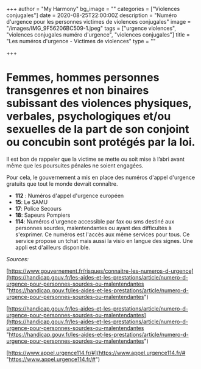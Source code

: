 +++
author = "My Harmony"
bg_image = ""
categories = ["Violences conjugales"]
date = 2020-08-25T22:00:00Z
description = "Numéro d'urgence pour les personnes victimes de violences conjugales"
image = "/images/IMG_9F56206BC509-1.jpeg"
tags = ["urgence violences", "violences conjugales numéro d'urgence", "violences conjugales"]
title = "Les numéros d'urgence - Victimes de violences"
type = ""

+++
# Femmes, hommes personnes transgenres et non binaires subissant des violences physiques, verbales, psychologiques et/ou sexuelles de la part de son conjoint ou concubin sont protégés par la loi.

Il est bon de rappeler que la victime se mette ou soit mise à l’abri avant même que les poursuites pénales ne soient engagées.

Pour cela, le gouvernement a mis en place des numéros d'appel d'urgence gratuits que tout le monde devrait connaître.

* **112** : Numéros d'appel d'urgence européen
* **15**: Le SAMU
* **17**: Police Secours
* **18**: Sapeurs Pompiers
* **114**: Numéros d'urgence accessible par fax ou sms destiné aux personnes sourdes, malentendantes ou ayant des difficultés à s'exprimer. Ce numéros est l'accès aux même services pour tous.  Ce service propose un tchat mais aussi la visio en langue des signes. Une appli est d'ailleurs disponible.

_Sources:_

[https://www.gouvernement.fr/risques/connaitre-les-numeros-d-urgence](https://handicap.gouv.fr/les-aides-et-les-prestations/article/numero-d-urgence-pour-personnes-sourdes-ou-malentendantes "https://handicap.gouv.fr/les-aides-et-les-prestations/article/numero-d-urgence-pour-personnes-sourdes-ou-malentendantes")

[https://handicap.gouv.fr/les-aides-et-les-prestations/article/numero-d-urgence-pour-personnes-sourdes-ou-malentendantes](https://handicap.gouv.fr/les-aides-et-les-prestations/article/numero-d-urgence-pour-personnes-sourdes-ou-malentendantes "https://handicap.gouv.fr/les-aides-et-les-prestations/article/numero-d-urgence-pour-personnes-sourdes-ou-malentendantes")

[https://www.appel.urgence114.fr/#](https://www.appel.urgence114.fr/# "https://www.appel.urgence114.fr/#")
